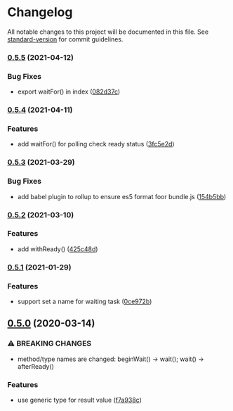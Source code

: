# Changelog

All notable changes to this project will be documented in this file. See [standard-version](https://github.com/conventional-changelog/standard-version) for commit guidelines.

### [0.5.5](https://github.com/rocwind/wait-ready/compare/v0.5.4...v0.5.5) (2021-04-12)


### Bug Fixes

* export waitFor() in index ([082d37c](https://github.com/rocwind/wait-ready/commit/082d37c53f2eee89344d963cf31831982db25535))

### [0.5.4](https://github.com/rocwind/wait-ready/compare/v0.5.3...v0.5.4) (2021-04-11)


### Features

* add waitFor() for polling check ready status ([3fc5e2d](https://github.com/rocwind/wait-ready/commit/3fc5e2d6dbbb3a19f7e1d817e74d455679d36e6d))

### [0.5.3](https://github.com/rocwind/wait-ready/compare/v0.5.2...v0.5.3) (2021-03-29)


### Bug Fixes

* add babel plugin to rollup to ensure es5 format foor bundle.js ([154b5bb](https://github.com/rocwind/wait-ready/commit/154b5bb44905e55b951f5eacc7759a0297bd7e4e))

### [0.5.2](https://github.com/rocwind/wait-ready/compare/v0.5.1...v0.5.2) (2021-03-10)


### Features

* add withReady() ([425c48d](https://github.com/rocwind/wait-ready/commit/425c48d7cfde5e3c9d9d298f4db59bc64e3b8cc9))

### [0.5.1](https://github.com/rocwind/wait-ready/compare/v0.5.0...v0.5.1) (2021-01-29)


### Features

* support set a name for waiting task ([0ce972b](https://github.com/rocwind/wait-ready/commit/0ce972bb004dfde09d95223b69081812a9fe4f83))

## [0.5.0](https://github.com/rocwind/wait-ready/compare/v0.4.0...v0.5.0) (2020-03-14)


### ⚠ BREAKING CHANGES

* method/type names are changed: beginWait() -> wait(); wait() -> afterReady()

### Features

* use generic type for result value ([f7a938c](https://github.com/rocwind/wait-ready/commit/f7a938cfcacdc5fcce00f908db9e31efd079826e))
